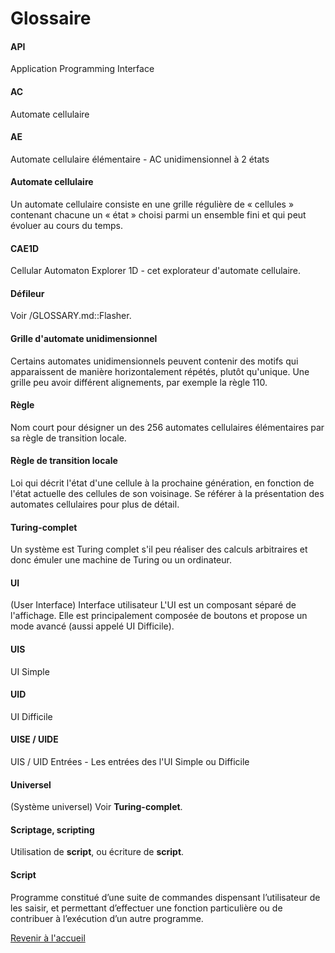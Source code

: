 # Glossaire

#### API

Application Programming Interface

#### AC

Automate cellulaire

#### AE

Automate cellulaire élémentaire - AC unidimensionnel à 2 états

#### Automate cellulaire

Un automate cellulaire consiste en une grille régulière de « cellules » contenant chacune un « état » choisi parmi un ensemble fini et qui peut évoluer au cours du temps.

#### CAE1D

Cellular Automaton Explorer 1D - cet explorateur d'automate cellulaire.

#### Défileur

Voir /GLOSSARY.md::Flasher.

#### Grille d'automate unidimensionnel

Certains automates unidimensionnels peuvent contenir des motifs qui apparaissent de manière horizontalement répétés, plutôt qu'unique. Une grille peu avoir différent alignements, par exemple la règle 110.

#### Règle

Nom court pour désigner un des 256 automates cellulaires élémentaires par sa règle de transition locale.

#### Règle de transition locale

Loi qui décrit l'état d'une cellule à la prochaine génération, en fonction de l'état actuelle des cellules de son voisinage. Se référer à la présentation des automates cellulaires pour plus de détail.

#### Turing-complet

Un système est Turing complet s'il peu réaliser des calculs arbitraires et donc émuler une machine de Turing ou un ordinateur.

#### UI

(User Interface) Interface utilisateur
L'UI est un composant séparé de l'affichage. Elle est principalement composée de boutons et propose un mode avancé (aussi appelé UI Difficile).

#### UIS

UI Simple

#### UID

UI Difficile

#### UISE / UIDE

UIS / UID Entrées - Les entrées des l'UI Simple ou Difficile

#### Universel

(Système universel) Voir **Turing-complet**.

#### Scriptage, scripting

Utilisation de **script**, ou écriture de **script**.

#### Script

Programme constitué d’une suite de commandes dispensant l’utilisateur de les saisir, et permettant d’effectuer une fonction particulière ou de contribuer à l’exécution d’un autre programme.

[Revenir à l'accueil](..)
